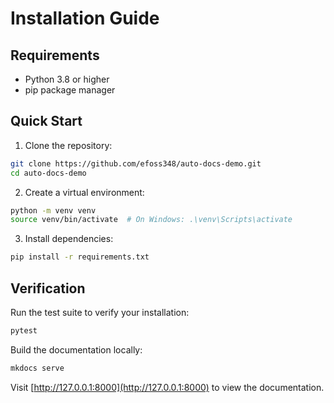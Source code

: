 # Installation Guide

## Requirements

- Python 3.8 or higher
- pip package manager

## Quick Start

1. Clone the repository:
```bash
git clone https://github.com/efoss348/auto-docs-demo.git
cd auto-docs-demo
```

2. Create a virtual environment:
```bash
python -m venv venv
source venv/bin/activate  # On Windows: .\venv\Scripts\activate
```

3. Install dependencies:
```bash
pip install -r requirements.txt
```

## Verification

Run the test suite to verify your installation:
```bash
pytest
```

Build the documentation locally:
```bash
mkdocs serve
```

Visit [http://127.0.0.1:8000](http://127.0.0.1:8000) to view the documentation.